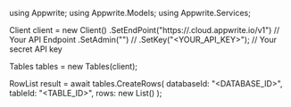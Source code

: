 using Appwrite;
using Appwrite.Models;
using Appwrite.Services;

Client client = new Client()
    .SetEndPoint("https://<REGION>.cloud.appwrite.io/v1") // Your API Endpoint
    .SetAdmin("") // 
    .SetKey("<YOUR_API_KEY>"); // Your secret API key

Tables tables = new Tables(client);

RowList result = await tables.CreateRows(
    databaseId: "<DATABASE_ID>",
    tableId: "<TABLE_ID>",
    rows: new List<object>()
);